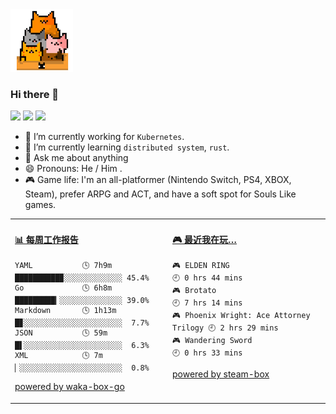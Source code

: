 <img src="https://github.com/x893675/x893675/blob/master/img/cat.gif" width="100">

### Hi there 👋

![](https://img.shields.io/badge/MacOS-Monterey-blueviolet)
![](https://img.shields.io/badge/Go-1.17-informational)
![](https://img.shields.io/badge/Rust-1.44.1-orange)

- 🔭 I’m currently working for `Kubernetes`.
- 🌱 I’m currently learning `distributed system`, `rust`.
- 💬 Ask me about anything
- 😄 Pronouns: He / Him .
- 🎮 Game life: I'm an all-platformer (Nintendo Switch, PS4, XBOX, Steam), prefer ARPG and ACT, and have a soft spot for Souls Like games.

<!--
**x893675/x893675** is a ✨ _special_ ✨ repository because its `README.md` (this file) appears on your GitHub profile.

Here are some ideas to get you started:

- 🔭 I’m currently working on ...
- 🌱 I’m currently learning ...
- 👯 I’m looking to collaborate on ...
- 🤔 I’m looking for help with ...
- 💬 Ask me about ...
- 📫 How to reach me: ...
- 😄 Pronouns: ...
- ⚡ Fun fact: ...
-->


<table>
<tr>
<td valign="top" width="50%">

<!-- waka-box start -->
#### <a href="https://gist.github.com/02306cfa1b532bd1a8432087894ced2a" target="_blank">📊 每周工作报告</a>
```text
YAML           🕓 7h9m  ██████████▉░░░░░░░░░░░░░ 45.4%
Go             🕓 6h8m  █████████▎░░░░░░░░░░░░░░ 39.0%
Markdown       🕓 1h13m █▊░░░░░░░░░░░░░░░░░░░░░░  7.7%
JSON           🕓 59m   █▌░░░░░░░░░░░░░░░░░░░░░░  6.3%
XML            🕓 7m    ▏░░░░░░░░░░░░░░░░░░░░░░░  0.8%
```
<!-- Powered by https://github.com/x893675/waka-box-go . -->
<!-- waka-box end -->

[powered by waka-box-go](https://github.com/x893675/waka-box-go)

</td>
<td valign="top" width="50%">

<!-- steam-box start -->
#### <a href="https://gist.github.com/7643b2d2c095ae2572bdd1e1b729515f" target="_blank">🎮 最近我在玩…</a>
```text
🎮 ELDEN RING                       🕘 0 hrs 44 mins
🎮 Brotato                          🕘 7 hrs 14 mins
🎮 Phoenix Wright: Ace Attorney Trilogy 🕘 2 hrs 29 mins
🎮 Wandering Sword                  🕘 0 hrs 33 mins
```
<!-- Powered by https://github.com/YouEclipse/steam-box . -->
<!-- steam-box end -->

[powered by steam-box](https://github.com/x893675/steam-box)

</td>
</tr>
</table>
